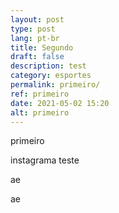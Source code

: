 ```yaml
---
layout: post
type: post
lang: pt-br
title: Segundo
draft: false
description: test
category: esportes
permalink: primeiro/
ref: primeiro
date: 2021-05-02 15:20
alt: primeiro
---
```

primeiro

instagrama teste

ae

ae
